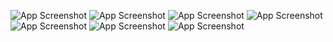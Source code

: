 ![App Screenshot](Screenshot (296))
![App Screenshot](Screenshot (297))
![App Screenshot](Screenshot (298))
![App Screenshot](Screenshot (299))
![App Screenshot](Screenshot (300))
![App Screenshot](Screenshot (301))
![App Screenshot](Screenshot (302))
